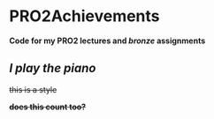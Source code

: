 # PRO2Achievements
**Code for my PRO2 lectures and _bronze_ assignments**

## *I play the piano*

~~this is a style~~

**~~does this count too?~~**
